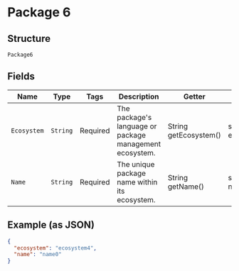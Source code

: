 
# Package 6

## Structure

`Package6`

## Fields

| Name | Type | Tags | Description | Getter | Setter |
|  --- | --- | --- | --- | --- | --- |
| `Ecosystem` | `String` | Required | The package's language or package management ecosystem. | String getEcosystem() | setEcosystem(String ecosystem) |
| `Name` | `String` | Required | The unique package name within its ecosystem. | String getName() | setName(String name) |

## Example (as JSON)

```json
{
  "ecosystem": "ecosystem4",
  "name": "name0"
}
```

